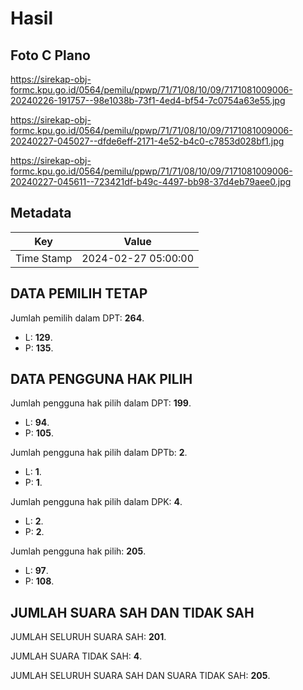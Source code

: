 # Hasil

## Foto C Plano

https://sirekap-obj-formc.kpu.go.id/0564/pemilu/ppwp/71/71/08/10/09/7171081009006-20240226-191757--98e1038b-73f1-4ed4-bf54-7c0754a63e55.jpg

https://sirekap-obj-formc.kpu.go.id/0564/pemilu/ppwp/71/71/08/10/09/7171081009006-20240227-045027--dfde6eff-2171-4e52-b4c0-c7853d028bf1.jpg

https://sirekap-obj-formc.kpu.go.id/0564/pemilu/ppwp/71/71/08/10/09/7171081009006-20240227-045611--723421df-b49c-4497-bb98-37d4eb79aee0.jpg


## Metadata

| Key        | Value               |
| ---------- | ------------------- |
| Time Stamp | 2024-02-27 05:00:00 |


## DATA PEMILIH TETAP

Jumlah pemilih dalam DPT: **264**.
 * L: **129**.
 * P: **135**.

## DATA PENGGUNA HAK PILIH

Jumlah pengguna hak pilih dalam DPT: **199**.
 * L: **94**.
 * P: **105**.

Jumlah pengguna hak pilih dalam DPTb: **2**.
 * L: **1**.
 * P: **1**.

Jumlah pengguna hak pilih dalam DPK: **4**.
 * L: **2**.
 * P: **2**.

Jumlah pengguna hak pilih: **205**.
 * L: **97**.
 * P: **108**.

## JUMLAH SUARA SAH DAN TIDAK SAH

JUMLAH SELURUH SUARA SAH: **201**.

JUMLAH SUARA TIDAK SAH: **4**.

JUMLAH SELURUH SUARA SAH DAN SUARA TIDAK SAH: **205**.


